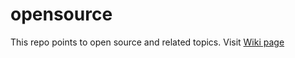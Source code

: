 # opensource
This repo points to open source and related topics. Visit [Wiki page](https://github.com/MRazian/opensource/wiki)
